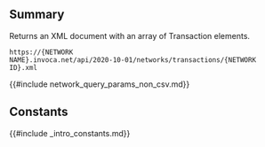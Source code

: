 
## Summary
Returns an XML document with an array of Transaction elements.


<code>https://{NETWORK NAME}.invoca.net/api/2020-10-01/networks/transactions/{NETWORK ID}.xml</code>

{{#include network_query_params_non_csv.md}}

## Constants

{{#include _intro_constants.md}}